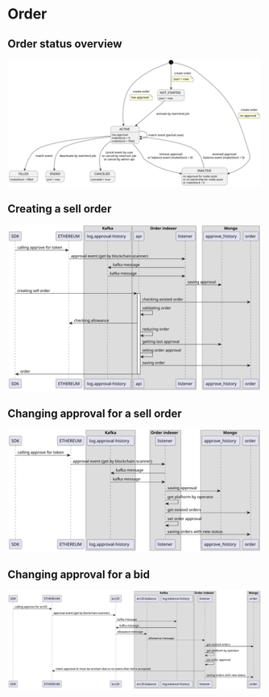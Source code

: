 # Order

## Order status overview

![](diagrams/svg/order_status.svg)

## Creating a sell order

![](diagrams/svg/sell_order_creating.svg)

## Changing approval for a sell order

![](diagrams/svg/sell_order_change_approval.svg)

## Changing approval for a bid

![](diagrams/svg/bid_order_change_approval.svg)
